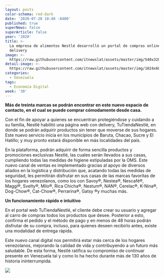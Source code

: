 ```yaml
---
layout: posts
color-schema: red-dark
date: '2020-07-20 10:40 -0400'
published: true
superNews: false
superArticle: false
year: '2020'
title: >-
  La empresa de alimentos Nestlé desarrolló un portal de compras online y
  delivery
image: >-
  https://raw.githubusercontent.com/itnewslat/assets/master/img/540x320/Tienda-Nestle-p.jpg
detail-image: >-
  https://raw.githubusercontent.com/itnewslat/assets/master/img/1024x680/Tienda-Nestle-g.jpg
categories:
  - Venezuela
tags:
  - Economía Digital
week: '30'
---
```

**Más de treinta marcas se podrán encontrar en este nuevo espacio de contacto, en el cual se puede comprar cómodamente desde casa.**

Con el fin de apoyar a quienes se encuentran protegiéndose y cuidando a su familia, Nestlé habilitó una página web con delivery, TuTiendaNestlé, en donde se podrán adquirir productos sin tener que moverse de sus hogares.  Este nuevo servicio inicia en los municipios de Baruta, Chacao, Sucre y El Hatillo; y muy pronto estará disponible en más localidades del país.

En la plataforma, podrán adquirir de forma sencilla productos y promociones exclusivas Nestlé, las cuales serán llevados a sus casas, cumpliendo todas las medidas de higiene estipuladas por la OMS. Este nuevo canal de ventas es implementado gracias al apoyo de diversos aliados en la logística y distribución que, acatando todas las medidas de seguridad, les permitirán disfrutar en sus casas de las marcas favoritas de los hogares venezolanos, como los con Savoy®, Nestea®, Nescafé®, Maggi®, Svelty®, Milo®, Rica Chicha®, Nestum®, NAN®, Cerelac®, K-Nina®, Dog-Chow®, Cat-Chow®, Perrarina®, Gatsy ®y muchas más.

**Un funcionamiento rápido e intuitivo**

En el portal web TuTiendaNestlé, el cliente debe crear su usuario y agregar al carro de compras todos los productos que desee. Posterior a esto, confirma el pedido y el método de pago y en menos de 48 horas podrán disfrutar de su compra, incluso, para quienes deseen recibirlo antes, existe una modalidad de entrega rápida.

Este nuevo canal digital nos permitirá estar más cerca de los hogares venezolanos, mejorando la calidad de vida y contribuyendo a un futuro más saludable. De esta forma, Nestlé ratifica su compromiso de continuar presente en Venezuela tal y como lo ha hecho durante más de 130 años de historia ininterrumpida.

<img src="https://tracker.metricool.com/c3po.jpg?hash=56f88a41e39ab42c063cc51676587a04"/>
